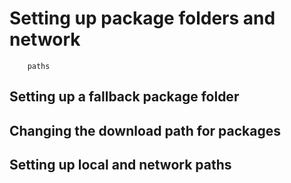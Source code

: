 ﻿# Setting up package folders and network
        paths


## Setting up a fallback package folder




## Changing the download path for packages




## Setting up local and network paths



